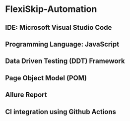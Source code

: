 # FlexiSkip-Automation
 
## IDE: Microsoft Visual Studio Code
## Programming Language: JavaScript 
## Data Driven Testing (DDT) Framework
## Page Object Model (POM)
## Allure Report
## CI integration using Github Actions
